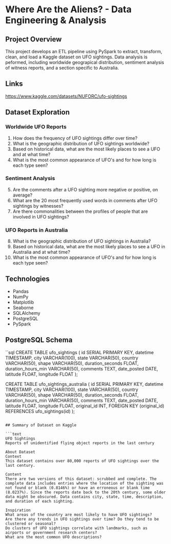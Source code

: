 # Where Are the Aliens? - Data Engineering & Analysis

## Project Overview

This project develops an ETL pipeline using PySpark to extract, transform, clean, and load a Kaggle dataset on UFO sightings. Data analysis is peformed, including worldwide geograpical distribution, sentiment analysis of witness reports, and a section specific to Australia.

## Links

https://www.kaggle.com/datasets/NUFORC/ufo-sightings

## Dataset Exploration

### Worldwide UFO Reports

1) How does the frequency of UFO sightings differ over time?
2) What is the geographic distribution of UFO sightings worldwide?
3) Based on historical data, what are the most likely places to see a UFO and at what time?
4) What is the most common appearance of UFO's and for how long is each type seen?

### Sentiment Analysis

5) Are the comments after a UFO sighting more negative or positive, on average?
6) What are the 20 most frequently used words in comments after UFO sightings by witnesses?
7) Are there commonalities between the profiles of people that are involved in UFO sightings?

### UFO Reports in Australia

8) What is the geographic distribution of UFO sightings in Australia?
9) Based on historical data, what are the most likely places to see a UFO in Australia and at what time?
10) What is the most common appearance of UFO's and for how long is each type seen?


## Technologies

- Pandas
- NumPy
- Matplotlib
- Seaborne
- SQLAlchemy
- PostgreSQL
- PySpark

## PostgreSQL Schema

``sql
CREATE TABLE ufo_sightings (
    id SERIAL PRIMARY KEY,
    datetime TIMESTAMP,
    city VARCHAR(100),
    state VARCHAR(50),
    country VARCHAR(50),
    shape VARCHAR(50),
    duration_seconds FLOAT,
    duration_hours_min VARCHAR(50),
    comments TEXT,
    date_posted DATE,
    latitude FLOAT,
    longitude FLOAT
);

CREATE TABLE ufo_sightings_australia (
    id SERIAL PRIMARY KEY,
    datetime TIMESTAMP,
    city VARCHAR(100),
    state VARCHAR(50),
    country VARCHAR(50),
    shape VARCHAR(50),
    duration_seconds FLOAT,
    duration_hours_min VARCHAR(50),
    comments TEXT,
    date_posted DATE,
    latitude FLOAT,
    longitude FLOAT,
    original_id INT,
    FOREIGN KEY (original_id) REFERENCES ufo_sightings(id)
);
```

## Summary of Dataset on Kaggle

```text
UFO Sightings
Reports of unidentified flying object reports in the last century

About Dataset
Context
This dataset contains over 80,000 reports of UFO sightings over the last century.

Content
There are two versions of this dataset: scrubbed and complete. The complete data includes entries where the location of the sighting was not found or blank (0.8146%) or have an erroneous or blank time (8.0237%). Since the reports date back to the 20th century, some older data might be obscured. Data contains city, state, time, description, and duration of each sighting.

Inspiration
What areas of the country are most likely to have UFO sightings?
Are there any trends in UFO sightings over time? Do they tend to be clustered or seasonal?
Do clusters of UFO sightings correlate with landmarks, such as airports or government research centers?
What are the most common UFO descriptions?
```
